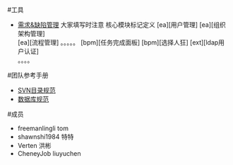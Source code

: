 #工具
- [需求&缺陷管理]( https://github.com/freemanlingli/BPM/issues)
大家填写时注意
核心模块标记定义
[ea][用户管理] 
[ea][组织架构管理]   
[ea][流程管理]
。。。。。
[bpm][任务完成面板]
[bpm][选择人狂]
[ext][ldap用户认证]    
。。。。


#团队参考手册

             
- [SVN目录规范](https://raw.githubusercontent.com/freemanlingli/BPM/master/doc/svn.md )
- [数据库规范](https://raw.githubusercontent.com/freemanlingli/BPM/master/doc/database.md )



#成员
- freemanlingli  tom
- shawnshi1984   特特
- Verten         洪彬
- CheneyJob      liuyuchen
